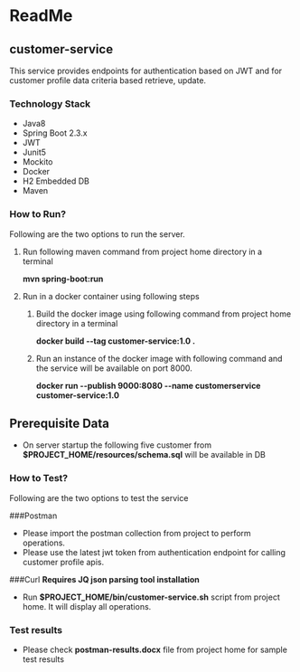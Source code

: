 # ReadMe
## customer-service
This service provides endpoints for authentication based on JWT and for customer profile data criteria based retrieve, update.

### Technology Stack

* Java8
* Spring Boot 2.3.x
* JWT
* Junit5
* Mockito
* Docker
* H2 Embedded DB
* Maven

### How to Run?

Following are the two options to run the server.

1. Run following maven command from project home directory in a terminal 
    
    **mvn spring-boot:run**
    
2. Run in a docker container using following steps

    1. Build the docker image using following command from project home directory in a terminal
    
        **docker build --tag customer-service:1.0 .**
        
    2. Run an instance of the docker image with following command and the service will be available on port 8000. 
    
         **docker run --publish 9000:8080  --name customerservice customer-service:1.0**
         
## Prerequisite Data

- On server startup the following five customer from **$PROJECT_HOME/resources/schema.sql** will be available in DB

### How to Test?

Following are the two options to test the service

###Postman
* Please import the postman collection from project to perform operations. 
* Please use the latest jwt token from authentication endpoint for calling customer profile apis.

###Curl
**Requires JQ json parsing tool installation**

- Run **$PROJECT_HOME/bin/customer-service.sh** script from project home. It will display all operations.


### Test results
- Please check **postman-results.docx** file from project home for sample test results